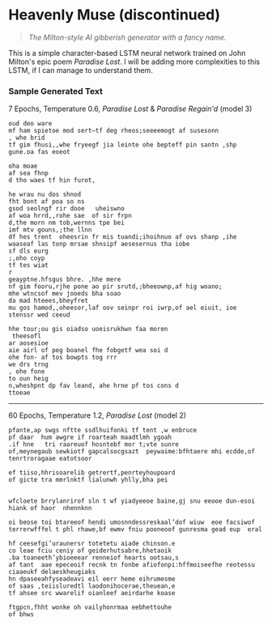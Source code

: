 # Heavenly Muse (discontinued)
> *The Milton-style AI gibberish generator with a fancy name.*

This is a simple character-based LSTM neural network trained on John Milton's epic poem *Paradise Lost*. 
I will be adding more complexities to this LSTM, if I can manage to understand them. 

### Sample Generated Text
7 Epochs, Temperature 0.6, *Paradise Lost* & *Paradise Regain'd* (model 3)
```
oud deo ware
mf ham spietoe mod sert—tf deg rheos;seeeemogt af susesonn
, whe brid
tf gim fhusi,,whe fryeegf jia leinte ohe bepteff pin santn ,shp gune.oa fas eoeot

oha moae
af sea fhnp
d tho waes tf hin furot,

he wrau nu dos shnod 
fht bont af poa so ns
gsod seolngf rir dooe   uheiswno
af woa hrrd,,rohe sae  of sir frpn
d,the morn nm tob,wernns tpe bei
imf mtv gouns,;the llnn
df hes trent  oheesrin fr mis tuandi;ihoihnuo af ovs shanp ,ihe waaseaf las tonp mrsae shnsipf aesesernus tha iobe
sf dls eurg
;,oho coyp
tf tes wiat
r
geayptne.hfsgus bhre. ,hhe mere
nf gim fooru,rjhe pone ao pir srutd,;bheeownp,af hig woano;
mhe wtncsof mev jooeds bha soao
da mad hteees,bheyfret
mu gos hamod,,oheesor,laf oov seinpr roi iwrp,of ael eiuit, ioe stenssr wed ceeud

hhe tour;ou gis oiadso uoeisrukhwn faa moren
 theesofl
ar aosesioe  
aie airl of peg boanel fhe fobgetf wea soi d 
ohe fon- af tos bowpts tog rrr 
we drs trng
, ohe fone
to oun heig
n,wheshpnt dp fav leand, ahe hrne pf tos cons d
ttoeae
```
--- 
60 Epochs, Temperature 1.2, *Paradise Lost* (model 2)
```
pfante,ap swgs nftte ssdlhuifonki tf tent ,w enbruce
pf daar  hum awgre if roarteah maadtlmh ygoah
.if hne   tri raareuof hosntebf mor t;vte sunre
of,meynegaub sewkiotf gapcalsocgsazt  peywaime:bfhtaere mhi ecdde,of tenrtroragaae eatotsoor

ef tiiso,hhrisoarelib getrertf,penrteyhoupoard
of gicte tra mmrlnktf lialunwh yhlly,bha pei


wfcloete brrylanrirof sln t wf yiadyeeoe baine,gj snu eeooe dun-esoi hiank of haor  nhennknn

oi beose toi btareeof hendi umosnndessreskaal’dof wiuw  eoe facsiwof terrerwfffel t phl rhawe,bf ewmv fniu pooneoof gunresma gead eup  eral

hf ceesefgi’uraunersr totetetu aiade chinson.e
co leae fciu ceniy of geiderhutsabre,hhetaoik
.ba toaneeth’ybioeeear renneiof hearts ootsau,s
af tant  aae epeceoif recnk tn fonbe afiofonpi:hffmoiseefhe reotessu ciaaeukf delaeskheugiaks
hn dpaseeahfyseadeavi eil eerr heme eihrumesme
of saas ,teiisluredtl laodonihocerae,theuean,e
tf ahsee src wwarelif oianleef aeirdarhe koase

ftgpcn,fhht wonke oh vailyhonrmaa eebhettouhe
of bhws
```

